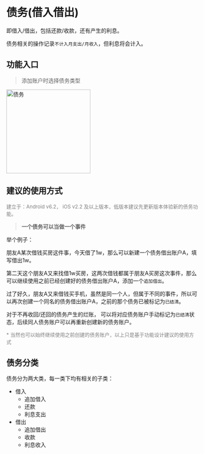 # 债务(借入借出)

即借入/借出，包括还款/收款，还有产生的利息。

债务相关的操作记录`不计入月支出/月收入`，但利息将会计入。

## 功能入口

> 添加账户时选择债务类型

<img title="" src="https://s1.ax1x.com/2023/02/01/pSDChKs.jpg" alt="债务" width="220">

## 建议的使用方式

<font color=gray size=2>建立于：Android v6.2， iOS v2.2 及以上版本，低版本建议先更新版本体验新的债务功能。</font>

> **一个债务可以当做一个事件**

举个例子：

朋友A某次借钱买房这件事，今天借了1w，那么可以新建一个债务借出账户A，填写借出1w。

第二天这个朋友A又来找借1w买房，这两次借钱都属于朋友A买房这次事件，那么可以继续使用之前已经创建好的债务借出账户A，添加一个`追加借出`。

过了好久，朋友A又来借钱买手机，虽然是同一个人，但属于不同的事件，所以可以再次创建一个同名的债务借出账户A，之前的那个债务已被标记为`已结清`。

对于不再收回/还回的债务产生的烂账， 可以将对应债务账户手动标记为`已结清`状态，后续同人债务账户可以再重新创建新的债务账户。

<font color=gray size=2>* 当然也可以始终继续使用之前创建的债务账户，以上只是基于功能设计建议的使用方式</font>

## 债务分类

债务分为两大类，每一类下均有相关的子类：

- 借入
  - 追加借入
  - 还款
  - 利息支出
- 借出
  - 追加借出
  - 收款
  - 利息收入